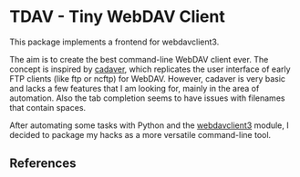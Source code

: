 
TDAV - Tiny WebDAV Client
=========================

This package implements a frontend for webdavclient3.

The aim is to create the best command-line WebDAV client ever. The concept is
inspired by [cadaver], which replicates the user interface of early FTP clients
(like ftp or ncftp) for WebDAV. However, cadaver is very basic and lacks a few
features that I am looking for, mainly in the area of automation. Also the
tab completion seems to have issues with filenames that contain spaces.

After automating some tasks with Python and the [webdavclient3] module, I
decided to package my hacks as a more versatile command-line tool.

References
----------

[cadaver]: http://www.webdav.org/cadaver/
[webdavclient3]: https://pypi.org/project/webdavclient3/
